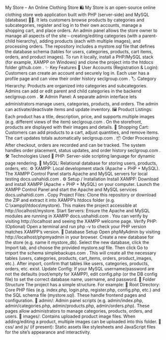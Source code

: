 My Store – An Online Clothing Store 🛍️
My Store is an open-source online clothing store web application built with PHP (server-side) and MySQL (database) 🐘🐬. It lets customers browse products by categories and subcategories, register and log in to their own accounts, manage a shopping cart, and place orders. An admin panel allows the store owner to manage all aspects of the site – creating/editing categories (with a parent-child hierarchy), adding products (each with multiple images), and processing orders. The repository includes a mystore.sql file that defines the database schema (tables for users, categories, products, cart items, orders, and product images). To run it locally, install a PHP/MySQL stack (for example, XAMPP on Windows) and clone the project into the htdocs folder
github.com
.
✨ Key Features
🔐 User Accounts (Registration & Login): Customers can create an account and securely log in. Each user has a profile page and can view their order history
seclgroup.com
.
🏷️ Category Hierarchy: Products are organized into categories and subcategories. Admins can add or edit parent and child categories in the backend
seclgroup.com
.
🛠️ Admin Panel: A separate admin interface lets administrators manage users, categories, products, and orders. The admin can activate/deactivate items and update inventory.
🖼️ Product Listings: Each product has a title, description, price, and supports multiple images (e.g. different views of the item)
seclgroup.com
. On the storefront, products are displayed with their images and details.
🛒 Shopping Cart: Customers can add products to a cart, adjust quantities, and remove items. The cart updates totals automatically
seclgroup.com
.
📦 Order Processing: After checkout, orders are recorded and can be tracked. The system handles order placement, status updates, and order history
seclgroup.com
.
🛠️ Technologies Used
🐘 PHP: Server-side scripting language for dynamic page rendering.
🐬 MySQL: Relational database for storing users, products, orders, etc.
⚙️ XAMPP: Local development stack (Apache + PHP + MySQL). The XAMPP Control Panel starts Apache and MySQL servers for local testing
docs.ushahidi.com
.
⚙️ Setup / Installation
Install XAMPP: Download and install XAMPP (Apache + PHP + MySQL) on your computer. Launch the XAMPP Control Panel and start the Apache and MySQL services
docs.ushahidi.com
.
Copy Project Files: Clone this repository or download the ZIP and extract it into XAMPP’s htdocs folder (e.g. C:\xampp\htdocs\mystore). This makes the project accessible at http://localhost/mystore.
Start Servers: Ensure the Apache and MySQL modules are running in XAMPP
docs.ushahidi.com
. You can verify by visiting http://localhost and seeing the XAMPP welcome page.
Verify PHP: (Optional) Open a terminal and run php -v to check your PHP version matches XAMPP’s version.
💾 Database Setup
Open phpMyAdmin by visiting http://localhost/phpmyadmin in your browser.
Create a new database for the store (e.g. name it mystore_db).
Select the new database, click the Import tab, and choose the provided mystore.sql file. Then click Go to import the schema
simplebackups.com
. This will create all the necessary tables (users, categories, products, cart_items, orders, product_images, etc.).
After import, confirm that tables like users, categories, products, orders, etc. exist.
Update Config: If your MySQL username/password are not the defaults (root/empty for XAMPP), edit config.php (or the DB config file) to set the correct database name, username, and password.
📁 Folder Structure
The project has a simple structure. For example:
📁 Root Directory: Core PHP files (e.g. index.php, login.php, register.php, config.php, etc.) and the SQL schema file (mystore.sql). These handle frontend pages and configuration.
📁 admin/: Admin panel scripts (e.g. admin/index.php, admin/categories.php, admin/products.php, admin/orders.php). These pages allow administrators to manage categories, products, orders, and users.
📁 images/: Contains uploaded product image files. When adding/editing a product, multiple images can be uploaded into this folder.
📁 css/ and js/ (if present): Static assets like stylesheets and JavaScript files for the site’s appearance and interactivity.
